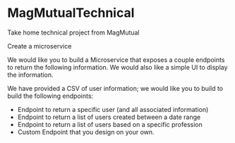 # MagMutualTechnical
Take home technical project from MagMutual

Create a microservice

We would like you to build a Microservice that exposes a couple endpoints to return the
following information. We would also like a simple UI to display the information.

We have provided a CSV of user information; we would like you to build to build the following
endpoints:
- Endpoint to return a specific user (and all associated information)
- Endpoint to return a list of users created between a date range
- Endpoint to return a list of users based on a specific profession
- Custom Endpoint that you design on your own.
